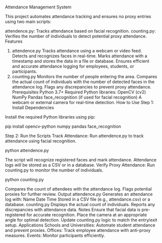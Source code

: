 
Attendance Management System



This project automates attendance tracking and ensures no proxy entries using two main scripts:

attendence.py: Tracks attendance based on facial recognition.
counting.py: Verifies the number of individuals to detect potential proxy attendance.
Features
1. attendence.py
Tracks attendance using a webcam or video feed.
Detects and recognizes faces in real-time.
Marks attendance with a timestamp and stores the data in a file or database.
Ensures efficient and accurate attendance logging for employees, students, or participants.
2. counting.py
Monitors the number of people entering the area.
Compares the actual count of individuals with the number of detected faces in the attendance log.
Flags any discrepancies to prevent proxy attendance.
Prerequisites
Python 3.7+
Required Python libraries:
OpenCV (cv2)
NumPy
Pandas
face_recognition (if used for facial recognition)
A webcam or external camera for real-time detection.
How to Use
Step 1: Install Dependencies

Install the required Python libraries using pip:

pip install opencv-python numpy pandas face_recognition


Step 2: Run the Scripts
Track Attendance: Run attendence.py to track attendance using facial recognition.

python attendence.py

The script will recognize registered faces and mark attendance.
Attendance logs will be stored as a CSV or in a database.
Verify Proxy Attendance: Run counting.py to monitor the number of individuals.

python counting.py

Compares the count of attendees with the attendance log.
Flags potential proxies for further review.
Output
attendence.py
Generates an attendance log with:
Name
Date
Time
Stored in a CSV file (e.g., attendance.csv) or a database.
counting.py
Displays the actual count of individuals.
Reports any discrepancies with attendance data.
Notes
Ensure that facial data is pre-registered for accurate recognition.
Place the camera at an appropriate angle for optimal detection.
Update counting.py logic to match the entry/exit setup.
Applications
Schools and Universities: Automate student attendance and prevent proxies.
Offices: Track employee attendance with anti-proxy measures.
Events: Monitor participants efficiently.











